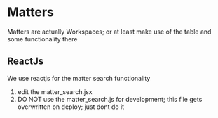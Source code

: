 Matters
=======


Matters are actually Workspaces; or at least make use of the table and some functionality there


ReactJs
-------

We use reactjs for the matter search functionality

1. edit the matter_search.jsx
2. DO NOT use the matter_search.js for development; this file gets overwritten on deploy; just dont do it